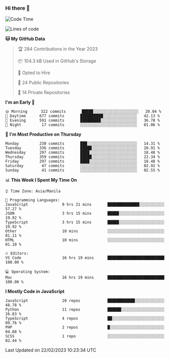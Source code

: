 ### Hi there 👋

<!--START_SECTION:waka-->
![Code Time](http://img.shields.io/badge/Code%20Time-99%20hrs%209%20mins-blue)

![Lines of code](https://img.shields.io/badge/From%20Hello%20World%20I%27ve%20Written-8%20Million%20lines%20of%20code-blue)

**🐱 My GitHub Data** 

> 🏆 284 Contributions in the Year 2023
 > 
> 📦 104.3 kB Used in GitHub's Storage 
 > 
> 💼 Opted to Hire
 > 
> 📜 24 Public Repositories 
 > 
> 🔑 14 Private Repositories  
 > 
**I'm an Early 🐤** 

```text
🌞 Morning      322 commits       █████░░░░░░░░░░░░░░░░░░░░   20.04 % 
🌆 Daytime      677 commits       ██████████░░░░░░░░░░░░░░░   42.13 % 
🌃 Evening      591 commits       █████████░░░░░░░░░░░░░░░░   36.78 % 
🌙 Night         17 commits       ░░░░░░░░░░░░░░░░░░░░░░░░░   01.06 % 

```
📅 **I'm Most Productive on Thursday** 

```text
Monday         230 commits       ███░░░░░░░░░░░░░░░░░░░░░░   14.31 % 
Tuesday        336 commits       █████░░░░░░░░░░░░░░░░░░░░   20.91 % 
Wednesday      297 commits       ████░░░░░░░░░░░░░░░░░░░░░   18.48 % 
Thursday       359 commits       █████░░░░░░░░░░░░░░░░░░░░   22.34 % 
Friday         297 commits       ████░░░░░░░░░░░░░░░░░░░░░   18.48 % 
Saturday        47 commits       ░░░░░░░░░░░░░░░░░░░░░░░░░   02.92 % 
Sunday          41 commits       ░░░░░░░░░░░░░░░░░░░░░░░░░   02.55 % 

```


📊 **This Week I Spent My Time On** 

```text
⌚︎ Time Zone: Asia/Manila

💬 Programming Languages: 
JavaScript               9 hrs 21 mins       ██████████████░░░░░░░░░░░   57.27 % 
JSON                     3 hrs 15 mins       █████░░░░░░░░░░░░░░░░░░░░   19.92 % 
TypeScript               3 hrs 15 mins       █████░░░░░░░░░░░░░░░░░░░░   19.92 % 
Other                    10 mins             ░░░░░░░░░░░░░░░░░░░░░░░░░   01.11 % 
HTML                     10 mins             ░░░░░░░░░░░░░░░░░░░░░░░░░   01.10 % 

🔥 Editors: 
VS Code                  16 hrs 19 mins      █████████████████████████   100.00 % 

💻 Operating System: 
Mac                      16 hrs 19 mins      █████████████████████████   100.00 % 

```

**I Mostly Code in JavaScript** 

```text
JavaScript               20 repos            ████████████░░░░░░░░░░░░░   48.78 % 
Python                   11 repos            ██████░░░░░░░░░░░░░░░░░░░   26.83 % 
TypeScript               4 repos             ██░░░░░░░░░░░░░░░░░░░░░░░   09.76 % 
PHP                      2 repos             █░░░░░░░░░░░░░░░░░░░░░░░░   04.88 % 
SCSS                     1 repo              ░░░░░░░░░░░░░░░░░░░░░░░░░   02.44 % 

```



 Last Updated on 22/02/2023 10:23:34 UTC
<!--END_SECTION:waka-->
